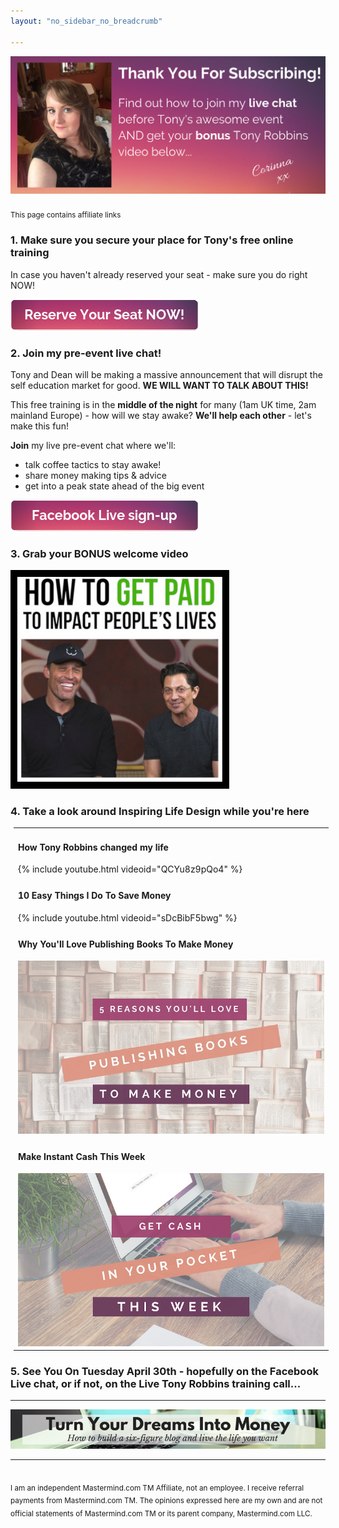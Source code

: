 ```yaml
---
layout: "no_sidebar_no_breadcrumb"

---
```


<center>
  <img src="/i/2019/kbb/thank-you.png" alt="Thank you message from Corinna, now for some next steps">
</center>
<br>
<sub>This page contains affiliate links</sub><br>

### 1. Make sure you secure your place for Tony's free online training
In case you haven't already reserved your seat - make sure you do right NOW!

<a id="reserveSeat" href="https://cl518.isrefer.com/go/opt-in/a1899">
  <img src="/i/Buttons/reserve-seat.png" alt="Reserve Your Seat NOW button">
</a>
<br>

### 2. Join my pre-event live chat!

Tony and Dean will be making a massive announcement that will disrupt the self education market for good. **WE WILL WANT TO TALK ABOUT THIS!**

This free training is in the **middle of the night** for many (1am UK time, 2am mainland Europe) - how will we stay awake? **We'll help each other** - let's make this fun!

**Join** my live pre-event chat where we'll:

- talk coffee tactics to stay awake!
- share money making tips & advice
- get into a peak state ahead of the big event

<a href="https://www.facebook.com/events/830459853999381" target="_blank">
  <img src="/i/Buttons/facebook-signup.png" alt="Sign-up for my Facebook live chat (button)">
</a>
<br>

### 3. Grab your **BONUS** welcome video
<a href="/kbb/bonus" target="_blank">
  <img src="/i/2019/kbb/YT-bonus.png" alt="Link to bonus video about getting paid to impact people's lives within the self education industry">
</a>
<br>

### 4. Take a look around Inspiring Life Design while you're here

<table width="350" style="margin: 5px 5px 5px 5px;">
<tr>
<td>
<h4>How Tony Robbins changed my life</h4>
{% include youtube.html videoid="QCYu8z9pQo4" %}
</td>
</tr>
<tr>
<td>
<h4>10 Easy Things I Do To Save Money</h4>
{% include youtube.html videoid="sDcBibF5bwg" %}
</td>
</tr>
<tr>
<td>
<h4>Why You'll Love Publishing Books To Make Money</h4>
<a href="/posts/5-money-making-reasons-to-publish-books.html"><img src="/i/2018/5-reasons-youll-love-publishing-books-to-make-money.jpg" alt="5 reasons you will love publishing books to make money header image"></a>
</td>
</tr>
<tr>
<td>
<h4>Make Instant Cash This Week</h4>
<a href="/posts/cash-this-week.html"><img src="/i/cash_this_week.png" alt="Make instant money this week header image"></a>
</td>
</tr>
</table>

### 5. See You On Tuesday April 30th - hopefully on the Facebook Live chat, or if not, on the Live Tony Robbins training call...

***

<!-- START ADVERTISER: Turn Your Dreams Into Money -->
<center>
<a href="http://bit.ly/turnyourdreamsintomoney" target="_blank"><img src='/aff/turn-your-dreams-into-money-728x90.png' alt='Turn Your Dreams Into Money link to course' /></a>
</center>
<!-- END ADVERTISER: Turn Your Dreams Into Money -->

***

<br>
<sub>I am an independent Mastermind.com TM Affiliate, not an employee. I receive referral payments from Mastermind.com TM. The opinions expressed here are my own and are not official statements of Mastermind.com TM or its parent company, Mastermind.com LLC.</sub>
